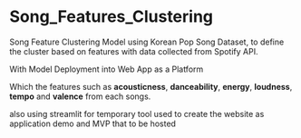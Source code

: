 # Song_Features_Clustering
Song Feature Clustering Model using Korean Pop Song Dataset, to define the cluster based on features with data collected from Spotify API. 

With Model Deployment into Web App as a Platform

Which the features such as **acousticness**, **danceability**, **energy**, **loudness**, **tempo** and **valence** from each songs.

also using streamlit for temporary tool used to create the website as application demo and MVP that to be hosted 
